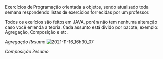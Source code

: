 Exercícios de Programação orientada a objetos, sendo atualizado toda semana respondendo listas de exercícios fornecidas por um professor.

</div 

Todos os exerícios são feitos em JAVA, porém não tem nenhuma alteração caso você entenda a teoria. Cada assunto está divido por pacote, exemplo: Agregação, Composição e etc.

*Agregação Resumo*
![2021-11-16_16h30_07](https://user-images.githubusercontent.com/72824080/142052755-ff1601b6-6504-4b09-af15-ba3bb36111a7.png)

*Composição Resumo*


